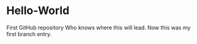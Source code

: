 # Hello-World
First GitHub repository
Who knows where this will lead.
Now this was my first branch entry.

